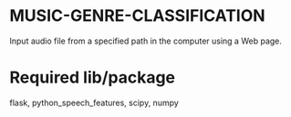 # MUSIC-GENRE-CLASSIFICATION
Input audio file from a specified path in the computer using a Web page.
# Required lib/package
flask, python_speech_features, scipy, numpy
